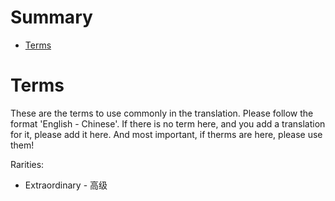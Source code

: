 # Summary

- [Terms](#Terms)

# Terms

These are the terms to use commonly in the translation. Please follow the format 'English - Chinese'. 
If there is no term here, and you add a translation for it, please add it here. And most important, if therms are here, please use them!

Rarities:
* Extraordinary - 高级

